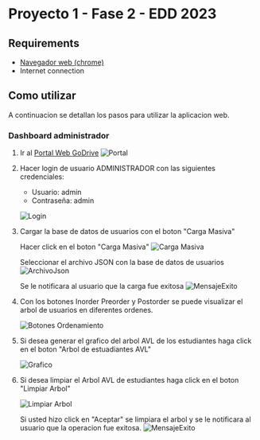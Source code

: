 # Proyecto 1 - Fase 2 - EDD 2023

## Requirements

- [Navegador web (chrome)](https://www.google.com/intl/es-419/chrome/)
- Internet connection

## Como utilizar

A continuacion se detallan los pasos para utilizar la aplicacion web.

### Dashboard administrador

1. Ir al [Portal Web GoDrive](https://jonatangonzalez0.github.io/EDD_1S2023_PY_201900570/)
![Portal](https://i.imgur.com/ZEqLx5f.png)

2. Hacer login de usuario ADMINISTRADOR con las siguientes credenciales:

    - Usuario: admin
    - Contraseña: admin

    ![Login](https://i.imgur.com/bRC87xl.png)

3. Cargar la base de datos de usuarios con el boton "Carga Masiva"

    Hacer click en el boton "Carga Masiva"
    ![Carga Masiva](https://i.imgur.com/cV5GHoo.png)

    Seleccionar el archivo JSON con la base de datos de usuarios
    ![ArchivoJson](https://i.imgur.com/mCMS74n.png)

    Se le notificara al usuario que la carga fue exitosa
    ![MensajeExito](https://i.imgur.com/27rVZjH.png)

4. Con los botones Inorder Preorder y Postorder se puede visualizar el arbol de usuarios en diferentes ordenes.

    ![Botones Ordenamiento](https://i.imgur.com/xkiA6T3.png)

5. Si desea generar el grafico del arbol AVL de los estudiantes haga click en el boton "Arbol de estuadiantes AVL"

    ![ Grafico](https://i.imgur.com/Tc9FJ8c.png)

6. Si desea limpiar el Arbol AVL de estudiantes haga click en el boton "Limpiar Arbol"

    ![Limpiar Arbol](https://i.imgur.com/tuP1u1F.png)

    Si usted hizo click en "Aceptar" se limpiara el arbol y se le notificara al usuario que la operacion fue exitosa.
    ![MensajeExito](https://i.imgur.com/l9YSNKG.png)